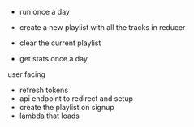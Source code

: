 * run once a day
* create a new playlist with all the tracks in reducer
* clear the current playlist

* get stats once a day

user facing
* refresh tokens
* api endpoint to redirect and setup
* create the playlist on signup
* lambda that loads